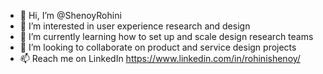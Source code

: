 - 👋 Hi, I’m @ShenoyRohini
- 👀 I’m interested in user experience research and design
- 🌱 I’m currently learning how to set up and scale design research teams
- 💞️ I’m looking to collaborate on product and service design projects
- 📫 Reach me on LinkedIn https://www.linkedin.com/in/rohinishenoy/ 

<!---
ShenoyRohini/ShenoyRohini is a ✨ special ✨ repository because its `README.md` (this file) appears on your GitHub profile.
You can click the Preview link to take a look at your changes.
--->
